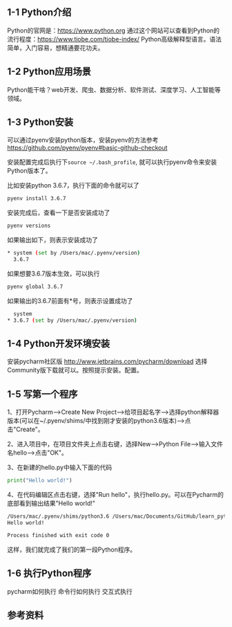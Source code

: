 ## 1-1 Python介绍
Python的官网是：https://www.python.org 
通过这个网站可以查看到Python的流行程度：https://www.tiobe.com/tiobe-index/
Python高级解释型语言。语法简单，入门容易，想精通要花功夫。

## 1-2 Python应用场景
Python能干啥？web开发、爬虫、数据分析、软件测试、深度学习、人工智能等领域。

## 1-3 Python安装
可以通过pyenv安装python版本，安装pyenv的方法参考 https://github.com/pyenv/pyenv#basic-github-checkout

安装配置完成后执行下`source ~/.bash_profile`, 就可以执行pyenv命令来安装Python版本了。

比如安装python 3.6.7，执行下面的命令就可以了
```bash
pyenv install 3.6.7
```
安装完成后，查看一下是否安装成功了
```bash
pyenv versions
```
如果输出如下，则表示安装成功了
```bash
* system (set by /Users/mac/.pyenv/version)
  3.6.7
```
如果想要3.6.7版本生效，可以执行
```bash
pyenv global 3.6.7
```
如果输出的3.6.7前面有*号，则表示设置成功了
```bash
  system
* 3.6.7 (set by /Users/mac/.pyenv/version)
```
## 1-4 Python开发环境安装
安装pycharm社区版 http://www.jetbrains.com/pycharm/download 选择Community版下载就可以。按照提示安装。配置。

## 1-5 写第一个程序
1、打开Pycharm——>Create New Project——>给项目起名字——>选择python解释器版本(可以在~/.pyenv/shims/中找到刚才安装的python3.6版本)——>点击"Create"。

2、进入项目中，在项目文件夹上点击右键，选择New——>Python File——>输入文件名hello——>点击"OK"。

3、在新建的hello.py中输入下面的代码
```python
print("Hello world!")
```

4、在代码编辑区点击右键，选择"Run hello"，执行hello.py。可以在Pycharm的底部看到输出结果"Hello world!"
```bash
/Users/mac/.pyenv/shims/python3.6 /Users/mac/Documents/GitHub/learn_python_by_coding/hello.py
Hello world!

Process finished with exit code 0

```
这样，我们就完成了我们的第一段Python程序。

## 1-6 执行Python程序
pycharm如何执行
命令行如何执行
交互式执行
## 参考资料
